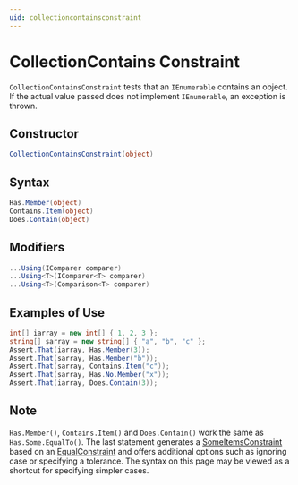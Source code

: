 ```yaml
---
uid: collectioncontainsconstraint
---
```


# CollectionContains Constraint

`CollectionContainsConstraint` tests that an `IEnumerable` contains an object. If the actual value passed does not
implement `IEnumerable`, an exception is thrown.

## Constructor

```csharp
CollectionContainsConstraint(object)
```

## Syntax

```csharp
Has.Member(object)
Contains.Item(object)
Does.Contain(object)
```

## Modifiers

```csharp
...Using(IComparer comparer)
...Using<T>(IComparer<T> comparer)
...Using<T>(Comparison<T> comparer)
```

## Examples of Use

```csharp
int[] iarray = new int[] { 1, 2, 3 };
string[] sarray = new string[] { "a", "b", "c" };
Assert.That(iarray, Has.Member(3));
Assert.That(sarray, Has.Member("b"));
Assert.That(sarray, Contains.Item("c"));
Assert.That(sarray, Has.No.Member("x"));
Assert.That(iarray, Does.Contain(3));
```

## Note

`Has.Member()`, `Contains.Item()` and `Does.Contain()` work the same as `Has.Some.EqualTo()`. The last statement
generates a [SomeItemsConstraint](SomeItemsConstraint.md) based on an [EqualConstraint](EqualConstraint.md) and offers
additional options such as ignoring case or specifying a tolerance. The syntax on this page may be viewed as a shortcut
for specifying simpler cases.
